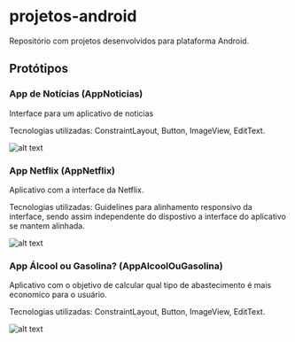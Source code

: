 # projetos-android

Repositório com projetos desenvolvidos para plataforma Android.

## Protótipos 

### App de Notícias (AppNoticias)
Interface para um aplicativo de noticias

Tecnologias utilizadas: ConstraintLayout, Button, ImageView, EditText.

![alt text](https://i.imgur.com/7rlek7t.png)

### App Netflix (AppNetflix)
Aplicativo com a interface da Netflix.

Tecnologias utilizadas: Guidelines para alinhamento responsivo da interface, sendo assim independente do dispostivo a interface do aplicativo se mantem alinhada.

![alt text](https://i.imgur.com/CVHyWhv.jpg)

### App Álcool ou Gasolina? (AppAlcoolOuGasolina)
Aplicativo com o objetivo de calcular qual tipo de abastecimento é mais economico para o usuário.

Tecnologias utilizadas: ConstraintLayout, Button, ImageView, EditText.

![alt text](https://i.imgur.com/HcTNhhc.jpg)
